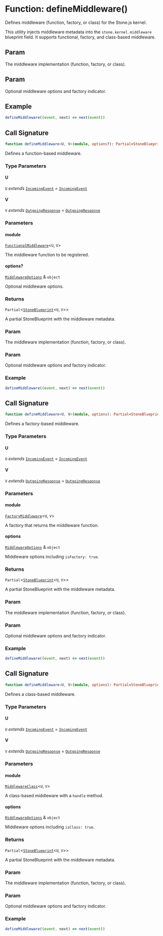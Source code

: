 # Function: defineMiddleware()

Defines middleware (function, factory, or class) for the Stone.js kernel.

This utility injects middleware metadata into the `stone.kernel.middleware` blueprint field.
It supports functional, factory, and class-based middleware.

## Param

The middleware implementation (function, factory, or class).

## Param

Optional middleware options and factory indicator.

## Example

```ts
defineMiddleware((event, next) => next(event))
```

## Call Signature

```ts
function defineMiddleware<U, V>(module, options?): Partial<StoneBlueprint<U, V>>;
```

Defines a function-based middleware.

### Type Parameters

#### U

`U` *extends* [`IncomingEvent`](../../../events/IncomingEvent/classes/IncomingEvent.md) = [`IncomingEvent`](../../../events/IncomingEvent/classes/IncomingEvent.md)

#### V

`V` *extends* [`OutgoingResponse`](../../../events/OutgoingResponse/classes/OutgoingResponse.md) = [`OutgoingResponse`](../../../events/OutgoingResponse/classes/OutgoingResponse.md)

### Parameters

#### module

[`FunctionalMiddleware`](../../../declarations/type-aliases/FunctionalMiddleware.md)\<`U`, `V`\>

The middleware function to be registered.

#### options?

[`MiddlewareOptions`](../../../declarations/interfaces/MiddlewareOptions.md) & `object`

Optional middleware options.

### Returns

`Partial`\<[`StoneBlueprint`](../../../options/StoneBlueprint/interfaces/StoneBlueprint.md)\<`U`, `V`\>\>

A partial StoneBlueprint with the middleware metadata.

### Param

The middleware implementation (function, factory, or class).

### Param

Optional middleware options and factory indicator.

### Example

```ts
defineMiddleware((event, next) => next(event))
```

## Call Signature

```ts
function defineMiddleware<U, V>(module, options): Partial<StoneBlueprint<U, V>>;
```

Defines a factory-based middleware.

### Type Parameters

#### U

`U` *extends* [`IncomingEvent`](../../../events/IncomingEvent/classes/IncomingEvent.md) = [`IncomingEvent`](../../../events/IncomingEvent/classes/IncomingEvent.md)

#### V

`V` *extends* [`OutgoingResponse`](../../../events/OutgoingResponse/classes/OutgoingResponse.md) = [`OutgoingResponse`](../../../events/OutgoingResponse/classes/OutgoingResponse.md)

### Parameters

#### module

[`FactoryMiddleware`](../../../declarations/type-aliases/FactoryMiddleware.md)\<`U`, `V`\>

A factory that returns the middleware function.

#### options

[`MiddlewareOptions`](../../../declarations/interfaces/MiddlewareOptions.md) & `object`

Middleware options including `isFactory: true`.

### Returns

`Partial`\<[`StoneBlueprint`](../../../options/StoneBlueprint/interfaces/StoneBlueprint.md)\<`U`, `V`\>\>

A partial StoneBlueprint with the middleware metadata.

### Param

The middleware implementation (function, factory, or class).

### Param

Optional middleware options and factory indicator.

### Example

```ts
defineMiddleware((event, next) => next(event))
```

## Call Signature

```ts
function defineMiddleware<U, V>(module, options): Partial<StoneBlueprint<U, V>>;
```

Defines a class-based middleware.

### Type Parameters

#### U

`U` *extends* [`IncomingEvent`](../../../events/IncomingEvent/classes/IncomingEvent.md) = [`IncomingEvent`](../../../events/IncomingEvent/classes/IncomingEvent.md)

#### V

`V` *extends* [`OutgoingResponse`](../../../events/OutgoingResponse/classes/OutgoingResponse.md) = [`OutgoingResponse`](../../../events/OutgoingResponse/classes/OutgoingResponse.md)

### Parameters

#### module

[`MiddlewareClass`](../../../declarations/type-aliases/MiddlewareClass.md)\<`U`, `V`\>

A class-based middleware with a `handle` method.

#### options

[`MiddlewareOptions`](../../../declarations/interfaces/MiddlewareOptions.md) & `object`

Middleware options including `isClass: true`.

### Returns

`Partial`\<[`StoneBlueprint`](../../../options/StoneBlueprint/interfaces/StoneBlueprint.md)\<`U`, `V`\>\>

A partial StoneBlueprint with the middleware metadata.

### Param

The middleware implementation (function, factory, or class).

### Param

Optional middleware options and factory indicator.

### Example

```ts
defineMiddleware((event, next) => next(event))
```
